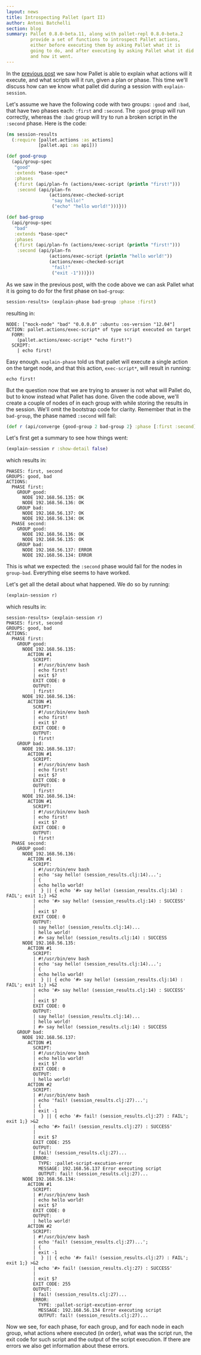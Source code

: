 ```yaml
---
layout: news
title: Introspecting Pallet (part II)
author: Antoni Batchelli
section: blog
summary: Pallet 0.8.0-beta.11, along with pallet-repl 0.8.0-beta.2
         provide a set of functions to introspect Pallet actions,
         either before executing them by asking Pallet what it is
         going to do, and after executing by asking Pallet what it did
         and how it went.
---
```


In the [previous post](/blog/new-introspection-features/) we saw how Pallet
is able to explain what actions will it execute, and what scripts will
it run, given a plan or phase. This time we'll discuss how can we know
what pallet did during a session with `explain-session`.

Let's assume we have the following code with two groups: `:good` and
`:bad`, that have two phases each: `:first` and `:second`. The `:good`
group will run correctly, whereas the `:bad` group will try to run a
broken script in the `:second` phase. Here is the code:

```clojure
(ns session-results
  (:require [pallet.actions :as actions]
            [pallet.api :as api]))

(def good-group
  (api/group-spec
   "good"
   :extends *base-spec*
   :phases
   {:first (api/plan-fn (actions/exec-script (println "first!")))
    :second (api/plan-fn
                (actions/exec-checked-script
                 "say hello!"
                 ("echo" "hello world!")))}))

(def bad-group
  (api/group-spec
   "bad"
   :extends *base-spec*
   :phases
   {:first (api/plan-fn (actions/exec-script (println "first!")))
    :second (api/plan-fn
                (actions/exec-script (println "hello world!"))
                (actions/exec-checked-script
                 "fail!"
                 ("exit -1")))}))
```

As we saw in the previous post, with the code above we can ask Pallet
what it is going to do for the first phase on `bad-group`:

```clojure
session-results> (explain-phase bad-group :phase :first)
```

resulting in:

```
NODE: ["mock-node" "bad" "0.0.0.0" :ubuntu :os-version "12.04"]
ACTION: pallet.actions/exec-script* of type script executed on target
  FORM:
    (pallet.actions/exec-script* "echo first!")
  SCRIPT:
    | echo first!
```

Easy enough. `explain-phase` told us that pallet will execute a single
action on the target node, and that this action, `exec-script*`,
will result in running:

```
echo first!
```

But the question now that we are trying to answer is not what will
Pallet do, but to know instead what Pallet has done. Given the code
above, we'll create a couple of nodes of in each group with while
storing the results in the session. We'll omit the bootstrap code for
clarity. Remember that in the `bad-group`, the phase named `:second`
will fail:

```clojure
(def r (api/converge {good-group 2 bad-group 2} :phase [:first :second]))
```

Let's first get a summary to see how things went:

```clojure
(explain-session r :show-detail false)
```

which results in:

```
PHASES: first, second
GROUPS: good, bad
ACTIONS:
  PHASE first:
    GROUP good:
      NODE 192.168.56.135: OK
      NODE 192.168.56.136: OK
    GROUP bad:
      NODE 192.168.56.137: OK
      NODE 192.168.56.134: OK
  PHASE second:
    GROUP good:
      NODE 192.168.56.136: OK
      NODE 192.168.56.135: OK
    GROUP bad:
      NODE 192.168.56.137: ERROR
      NODE 192.168.56.134: ERROR
```

This is what we expected: the `:second` phase would fail for the nodes
in `group-bad`. Everything else seems to have worked. 

Let's get all the detail about what happened. We do so by running:

```clojure
(explain-session r)
```

which results in:

```
session-results> (explain-session r)
PHASES: first, second
GROUPS: good, bad
ACTIONS:
  PHASE first:
    GROUP good:
      NODE 192.168.56.135:
        ACTION #1
          SCRIPT:
          | #!/usr/bin/env bash
          | echo first!
          | exit $?
          EXIT CODE: 0
          OUTPUT:
          | first!
      NODE 192.168.56.136:
        ACTION #1
          SCRIPT:
          | #!/usr/bin/env bash
          | echo first!
          | exit $?
          EXIT CODE: 0
          OUTPUT:
          | first!
    GROUP bad:
      NODE 192.168.56.137:
        ACTION #1
          SCRIPT:
          | #!/usr/bin/env bash
          | echo first!
          | exit $?
          EXIT CODE: 0
          OUTPUT:
          | first!
      NODE 192.168.56.134:
        ACTION #1
          SCRIPT:
          | #!/usr/bin/env bash
          | echo first!
          | exit $?
          EXIT CODE: 0
          OUTPUT:
          | first!
  PHASE second:
    GROUP good:
      NODE 192.168.56.136:
        ACTION #1
          SCRIPT:
          | #!/usr/bin/env bash
          | echo 'say hello! (session_results.clj:14)...';
          | {
          | echo hello world!
          |  } || { echo '#> say hello! (session_results.clj:14) : FAIL'; exit 1;} >&2 
          | echo '#> say hello! (session_results.clj:14) : SUCCESS'
          | 
          | exit $?
          EXIT CODE: 0
          OUTPUT:
          | say hello! (session_results.clj:14)...
          | hello world!
          | #> say hello! (session_results.clj:14) : SUCCESS
      NODE 192.168.56.135:
        ACTION #1
          SCRIPT:
          | #!/usr/bin/env bash
          | echo 'say hello! (session_results.clj:14)...';
          | {
          | echo hello world!
          |  } || { echo '#> say hello! (session_results.clj:14) : FAIL'; exit 1;} >&2 
          | echo '#> say hello! (session_results.clj:14) : SUCCESS'
          | 
          | exit $?
          EXIT CODE: 0
          OUTPUT:
          | say hello! (session_results.clj:14)...
          | hello world!
          | #> say hello! (session_results.clj:14) : SUCCESS
    GROUP bad:
      NODE 192.168.56.137:
        ACTION #1
          SCRIPT:
          | #!/usr/bin/env bash
          | echo hello world!
          | exit $?
          EXIT CODE: 0
          OUTPUT:
          | hello world!
        ACTION #2
          SCRIPT:
          | #!/usr/bin/env bash
          | echo 'fail! (session_results.clj:27)...';
          | {
          | exit -1
          |  } || { echo '#> fail! (session_results.clj:27) : FAIL'; exit 1;} >&2 
          | echo '#> fail! (session_results.clj:27) : SUCCESS'
          | 
          | exit $?
          EXIT CODE: 255
          OUTPUT:
          | fail! (session_results.clj:27)...
          ERROR:
            TYPE: :pallet-script-excution-error
            MESSAGE: 192.168.56.137 Error executing script
            OUTPUT: fail! (session_results.clj:27)...
      NODE 192.168.56.134:
        ACTION #1
          SCRIPT:
          | #!/usr/bin/env bash
          | echo hello world!
          | exit $?
          EXIT CODE: 0
          OUTPUT:
          | hello world!
        ACTION #2
          SCRIPT:
          | #!/usr/bin/env bash
          | echo 'fail! (session_results.clj:27)...';
          | {
          | exit -1
          |  } || { echo '#> fail! (session_results.clj:27) : FAIL'; exit 1;} >&2 
          | echo '#> fail! (session_results.clj:27) : SUCCESS'
          | 
          | exit $?
          EXIT CODE: 255
          OUTPUT:
          | fail! (session_results.clj:27)...
          ERROR:
            TYPE: :pallet-script-excution-error
            MESSAGE: 192.168.56.134 Error executing script
            OUTPUT: fail! (session_results.clj:27)...
```

Now we see, for each phase, for each group, and for each node in each
group, what actions where executed (in order), what was the script
run, the exit code for such script and the output of the script
execution. If there are errors we also get information about these errors.

